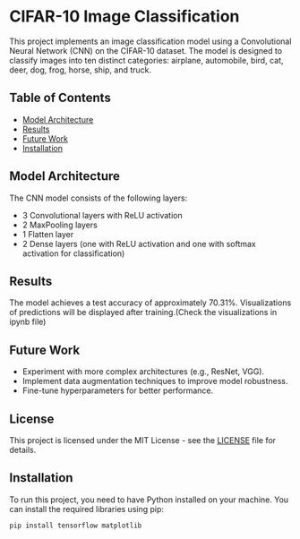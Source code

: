 # CIFAR-10 Image Classification

This project implements an image classification model using a Convolutional Neural Network (CNN) on the CIFAR-10 dataset. The model is designed to classify images into ten distinct categories: airplane, automobile, bird, cat, deer, dog, frog, horse, ship, and truck.

## Table of Contents

- [Model Architecture](#model-architecture)
- [Results](#results)
- [Future Work](#future-work)
- [Installation](#installation)

## Model Architecture
The CNN model consists of the following layers:

- 3 Convolutional layers with ReLU activation
- 2 MaxPooling layers
- 1 Flatten layer
- 2 Dense layers (one with ReLU activation and one with softmax activation for classification)

## Results
The model achieves a test accuracy of approximately 70.31%. Visualizations of predictions will be displayed after training.(Check the visualizations in ipynb file)

## Future Work
- Experiment with more complex architectures (e.g., ResNet, VGG).
- Implement data augmentation techniques to improve model robustness.
- Fine-tune hyperparameters for better performance.

## License
This project is licensed under the MIT License - see the [LICENSE](https://github.com/Samuelson777/CIFAR-10-Image-Classification/blob/main/LICENSE) file for details.

## Installation

To run this project, you need to have Python installed on your machine. You can install the required libraries using pip:

```bash
pip install tensorflow matplotlib
